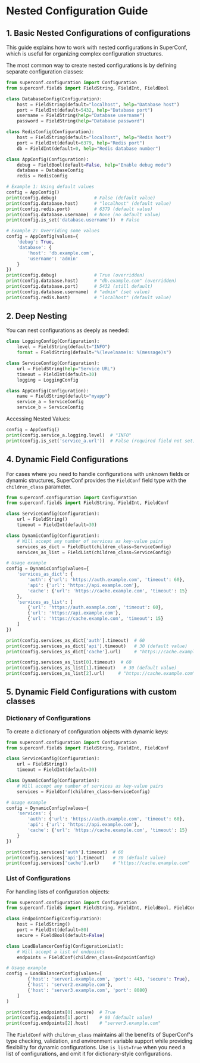 # Nested Configuration Guide

## 1. Basic Nested Configurations of configurations

This guide explains how to work with nested configurations in SuperConf, which is useful for organizing complex configuration structures.

The most common way to create nested configurations is by defining separate configuration classes:

```python
from superconf.configuration import Configuration
from superconf.fields import FieldString, FieldInt, FieldBool

class DatabaseConfig(Configuration):
    host = FieldString(default="localhost", help="Database host")
    port = FieldInt(default=5432, help="Database port")
    username = FieldString(help="Database username")
    password = FieldString(help="Database password")

class RedisConfig(Configuration):
    host = FieldString(default="localhost", help="Redis host")
    port = FieldInt(default=6379, help="Redis port")
    db = FieldInt(default=0, help="Redis database number")

class AppConfig(Configuration):
    debug = FieldBool(default=False, help="Enable debug mode")
    database = DatabaseConfig
    redis = RedisConfig

# Example 1: Using default values
config = AppConfig()
print(config.debug)              # False (default value)
print(config.database.host)      # "localhost" (default value)
print(config.redis.port)         # 6379 (default value)
print(config.database.username)  # None (no default value)
print(config.is_set('database.username'))  # False

# Example 2: Overriding some values
config = AppConfig(values={
    'debug': True,
    'database': {
        'host': 'db.example.com',
        'username': 'admin'
    }
})
print(config.debug)              # True (overridden)
print(config.database.host)      # "db.example.com" (overridden)
print(config.database.port)      # 5432 (still default)
print(config.database.username)  # "admin" (set value)
print(config.redis.host)         # "localhost" (default value)
```


## 2. Deep Nesting

You can nest configurations as deeply as needed:

```python
class LoggingConfig(Configuration):
    level = FieldString(default="INFO")
    format = FieldString(default="%(levelname)s: %(message)s")

class ServiceConfig(Configuration):
    url = FieldString(help="Service URL")
    timeout = FieldInt(default=30)
    logging = LoggingConfig

class AppConfig(Configuration):
    name = FieldString(default="myapp")
    service_a = ServiceConfig
    service_b = ServiceConfig
```

Accessing Nested Values:

```python
config = AppConfig()
print(config.service_a.logging.level)  # "INFO"
print(config.is_set('service_a.url'))  # False (required field not set)
```

## 4. Dynamic Field Configurations

For cases where you need to handle configurations with unknown fields or dynamic structures, SuperConf provides the `FieldConf` field type with the `children_class` parameter.



```python
from superconf.configuration import Configuration
from superconf.fields import FieldString, FieldInt, FieldConf

class ServiceConfig(Configuration):
    url = FieldString()
    timeout = FieldInt(default=30)

class DynamicConfig(Configuration):
    # Will accept any number of services as key-value pairs
    services_as_dict = FieldDict(children_class=ServiceConfig)
    services_as_list = FieldList(children_class=ServiceConfig)

# Usage example
config = DynamicConfig(values={
    'services_as_dict': {
        'auth': {'url': 'https://auth.example.com', 'timeout': 60},
        'api': {'url': 'https://api.example.com'},
        'cache': {'url': 'https://cache.example.com', 'timeout': 15}
    },
    'services_as_list': [
        {'url': 'https://auth.example.com', 'timeout': 60},
        {'url': 'https://api.example.com'},
        {'url': 'https://cache.example.com', 'timeout': 15}
    ]
})

print(config.services_as_dict['auth'].timeout)  # 60
print(config.services_as_dict['api'].timeout)   # 30 (default value)
print(config.services_as_dict['cache'].url)     # "https://cache.example.com"

print(config.services_as_list[0].timeout)  # 60
print(config.services_as_list[1].timeout)   # 30 (default value)
print(config.services_as_list[2].url)     # "https://cache.example.com"
```




## 5. Dynamic Field Configurations with custom classes

### Dictionary of Configurations

To create a dictionary of configuration objects with dynamic keys:

```python
from superconf.configuration import Configuration
from superconf.fields import FieldString, FieldInt, FieldConf

class ServiceConfig(Configuration):
    url = FieldString()
    timeout = FieldInt(default=30)

class DynamicConfig(Configuration):
    # Will accept any number of services as key-value pairs
    services = FieldConf(children_class=ServiceConfig)

# Usage example
config = DynamicConfig(values={
    'services': {
        'auth': {'url': 'https://auth.example.com', 'timeout': 60},
        'api': {'url': 'https://api.example.com'},
        'cache': {'url': 'https://cache.example.com', 'timeout': 15}
    }
})

print(config.services['auth'].timeout)  # 60
print(config.services['api'].timeout)   # 30 (default value)
print(config.services['cache'].url)     # "https://cache.example.com"
```

### List of Configurations

For handling lists of configuration objects:

```python
from superconf.configuration import Configuration
from superconf.fields import FieldString, FieldInt, FieldBool, FieldConf

class EndpointConfig(Configuration):
    host = FieldString()
    port = FieldInt(default=80)
    secure = FieldBool(default=False)

class LoadBalancerConfig(ConfigurationList):
    # Will accept a list of endpoints
    endpoints = FieldConf(children_class=EndpointConfig)

# Usage example
config = LoadBalancerConfig(values=[
        {'host': 'server1.example.com', 'port': 443, 'secure': True},
        {'host': 'server2.example.com'},
        {'host': 'server3.example.com', 'port': 8080}
    ]
)

print(config.endpoints[0].secure)  # True
print(config.endpoints[1].port)    # 80 (default value)
print(config.endpoints[2].host)    # "server3.example.com"
```

The `FieldConf` with `children_class` maintains all the benefits of SuperConf's type checking, validation, and environment variable support while providing flexibility for dynamic configurations. Use `is_list=True` when you need a list of configurations, and omit it for dictionary-style configurations.

